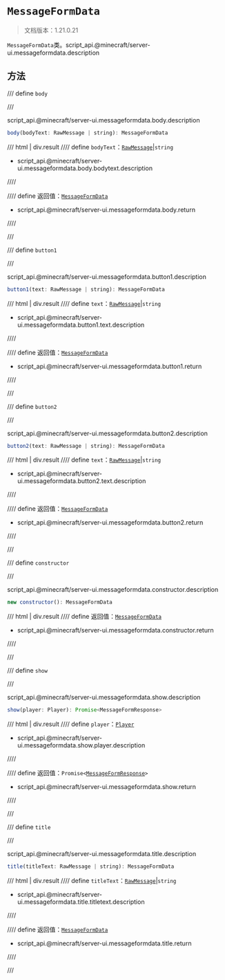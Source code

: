 # `MessageFormData`

> 文档版本：1.21.0.21

`MessageFormData`类。script_api.@minecraft/server-ui.messageformdata.description

## 方法

/// define
`body`


///

script_api.@minecraft/server-ui.messageformdata.body.description

```js
body(bodyText: RawMessage | string): MessageFormData
```

/// html | div.result
//// define
`bodyText`：[`RawMessage`](../../server/1.8.0/rawmessage.md)|`string`

- script_api.@minecraft/server-ui.messageformdata.body.bodytext.description


////

//// define
返回值：[`MessageFormData`](./messageformdata.md)

- script_api.@minecraft/server-ui.messageformdata.body.return


////

///


/// define
`button1`


///

script_api.@minecraft/server-ui.messageformdata.button1.description

```js
button1(text: RawMessage | string): MessageFormData
```

/// html | div.result
//// define
`text`：[`RawMessage`](../../server/1.8.0/rawmessage.md)|`string`

- script_api.@minecraft/server-ui.messageformdata.button1.text.description


////

//// define
返回值：[`MessageFormData`](./messageformdata.md)

- script_api.@minecraft/server-ui.messageformdata.button1.return


////

///


/// define
`button2`


///

script_api.@minecraft/server-ui.messageformdata.button2.description

```js
button2(text: RawMessage | string): MessageFormData
```

/// html | div.result
//// define
`text`：[`RawMessage`](../../server/1.8.0/rawmessage.md)|`string`

- script_api.@minecraft/server-ui.messageformdata.button2.text.description


////

//// define
返回值：[`MessageFormData`](./messageformdata.md)

- script_api.@minecraft/server-ui.messageformdata.button2.return


////

///


/// define
`constructor`


///

script_api.@minecraft/server-ui.messageformdata.constructor.description

```js
new constructor(): MessageFormData
```

/// html | div.result
//// define
返回值：[`MessageFormData`](./messageformdata.md)

- script_api.@minecraft/server-ui.messageformdata.constructor.return


////

///


/// define
`show`


///

script_api.@minecraft/server-ui.messageformdata.show.description

```js
show(player: Player): Promise<MessageFormResponse>
```

/// html | div.result
//// define
`player`：[`Player`](../../server/1.8.0/player.md)

- script_api.@minecraft/server-ui.messageformdata.show.player.description


////

//// define
返回值：<code>Promise&lt;<a href="../messageformresponse/">MessageFormResponse</a>&gt;</code>

- script_api.@minecraft/server-ui.messageformdata.show.return


////

///


/// define
`title`


///

script_api.@minecraft/server-ui.messageformdata.title.description

```js
title(titleText: RawMessage | string): MessageFormData
```

/// html | div.result
//// define
`titleText`：[`RawMessage`](../../server/1.8.0/rawmessage.md)|`string`

- script_api.@minecraft/server-ui.messageformdata.title.titletext.description


////

//// define
返回值：[`MessageFormData`](./messageformdata.md)

- script_api.@minecraft/server-ui.messageformdata.title.return


////

///

